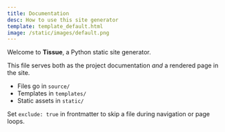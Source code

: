 ```yaml
---
title: Documentation
desc: How to use this site generator
template: template_default.html
image: /static/images/default.png
---
```


Welcome to **Tissue**, a Python static site generator.

This file serves both as the project documentation *and* a rendered page in the site.

- Files go in `source/`
- Templates in `templates/`
- Static assets in `static/`

Set `exclude: true` in frontmatter to skip a file during navigation or page loops.

